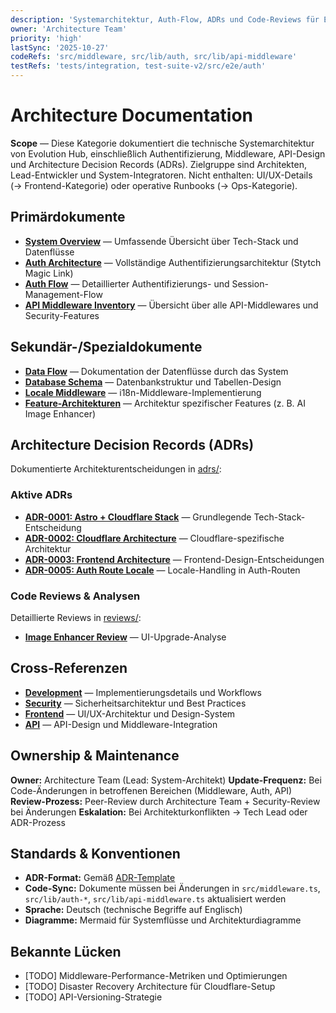 ```yaml
---
description: 'Systemarchitektur, Auth-Flow, ADRs und Code-Reviews für Evolution Hub'
owner: 'Architecture Team'
priority: 'high'
lastSync: '2025-10-27'
codeRefs: 'src/middleware, src/lib/auth, src/lib/api-middleware'
testRefs: 'tests/integration, test-suite-v2/src/e2e/auth'
---
```


# Architecture Documentation

**Scope** — Diese Kategorie dokumentiert die technische Systemarchitektur von Evolution Hub, einschließlich Authentifizierung, Middleware, API-Design und Architecture Decision Records (ADRs). Zielgruppe sind Architekten, Lead-Entwickler und System-Integratoren. Nicht enthalten: UI/UX-Details (→ Frontend-Kategorie) oder operative Runbooks (→ Ops-Kategorie).

## Primärdokumente

- **[System Overview](./system-overview.md)** — Umfassende Übersicht über Tech-Stack und Datenflüsse
- **[Auth Architecture](./auth-architecture.md)** — Vollständige Authentifizierungsarchitektur (Stytch Magic Link)
- **[Auth Flow](./auth-flow.md)** — Detaillierter Authentifizierungs- und Session-Management-Flow
- **[API Middleware Inventory](./api-middleware-inventory.md)** — Übersicht über alle API-Middlewares und Security-Features

## Sekundär-/Spezialdokumente

- **[Data Flow](./data-flow.md)** — Dokumentation der Datenflüsse durch das System
- **[Database Schema](./database-schema.md)** — Datenbankstruktur und Tabellen-Design
- **[Locale Middleware](./locale-middleware.md)** — i18n-Middleware-Implementierung
- **[Feature-Architekturen](./ai-image-enhancer.md)** — Architektur spezifischer Features (z. B. AI Image Enhancer)

## Architecture Decision Records (ADRs)

Dokumentierte Architekturentscheidungen in [adrs/](./adrs/):

### Aktive ADRs

- **[ADR-0001: Astro + Cloudflare Stack](./adrs/0001-astro-cloudflare-stack.md)** — Grundlegende Tech-Stack-Entscheidung
- **[ADR-0002: Cloudflare Architecture](./adrs/0002-cloudflare-architecture.md)** — Cloudflare-spezifische Architektur
- **[ADR-0003: Frontend Architecture](./adrs/0003-astro-frontend-architecture.md)** — Frontend-Design-Entscheidungen
- **[ADR-0005: Auth Route Locale](./adrs/0005-auth-route-locale-normalisierung.md)** — Locale-Handling in Auth-Routen

### Code Reviews & Analysen

Detaillierte Reviews in [reviews/](./reviews/):

- **[Image Enhancer Review](./reviews/BEWERTUNG_LOGIKREVIEW_IMAGE-ENHANCER_USAGE-PILL_PLANANZEIGE.md)** — UI-Upgrade-Analyse

## Cross-Referenzen

- **[Development](../development/)** — Implementierungsdetails und Workflows
- **[Security](../security/)** — Sicherheitsarchitektur und Best Practices
- **[Frontend](../frontend/)** — UI/UX-Architektur und Design-System
- **[API](../api/)** — API-Design und Middleware-Integration

## Ownership & Maintenance

**Owner:** Architecture Team (Lead: System-Architekt)
**Update-Frequenz:** Bei Code-Änderungen in betroffenen Bereichen (Middleware, Auth, API)
**Review-Prozess:** Peer-Review durch Architecture Team + Security-Review bei Änderungen
**Eskalation:** Bei Architekturkonflikten → Tech Lead oder ADR-Prozess

## Standards & Konventionen

- **ADR-Format:** Gemäß [ADR-Template](./adrs/0001-astro-cloudflare-stack.md)
- **Code-Sync:** Dokumente müssen bei Änderungen in `src/middleware.ts`, `src/lib/auth-*`, `src/lib/api-middleware.ts` aktualisiert werden
- **Sprache:** Deutsch (technische Begriffe auf Englisch)
- **Diagramme:** Mermaid für Systemflüsse und Architekturdiagramme

## Bekannte Lücken

- [TODO] Middleware-Performance-Metriken und Optimierungen
- [TODO] Disaster Recovery Architecture für Cloudflare-Setup
- [TODO] API-Versioning-Strategie
